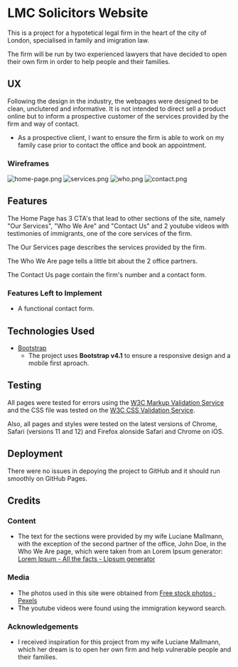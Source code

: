 # LMC Solicitors Website

This is a project for a hypotetical legal firm in the heart of the city of London, specialised in family and imigration law. 

The firm will be run by two experienced lawyers that have decided to open their own firm in order to help people and their families.

 
## UX
 
Following the design in the industry, the webpages were designed to be clean, unclutered and informative. It is not intended to direct sell a product online but  to inform a prospective customer of the services provided by the firm and way of contact.

- As a prospective client, I want to ensure the firm is able to work on my family case prior to contact the office and book an appointment.

### Wireframes

![home-page.png](:storage/217e4b65-bbe5-4f66-b0ed-999bb1b088e3/0a68e6bf.png)
![services.png](:storage/217e4b65-bbe5-4f66-b0ed-999bb1b088e3/f34f84c5.png)
![who.png](:storage/217e4b65-bbe5-4f66-b0ed-999bb1b088e3/642b9ede.png)
![contact.png](:storage/217e4b65-bbe5-4f66-b0ed-999bb1b088e3/1d46c641.png)

## Features

The Home Page has 3 CTA's that lead to other sections of the site, namely "Our Services", "Who We Are" and "Contact Us" and 2 youtube videos with testimonies of immigrants, one of the core services of the firm.

The Our Services page describes the services provided by the firm.

The Who We Are page tells a little bit about the 2 office partners.

The Contact Us page contain the firm's number and a contact form.
 
### Features Left to Implement
- A functional contact form.

## Technologies Used

- [Bootstrap](https://getbootstrap.com/)
    - The project uses **Bootstrap v4.1** to ensure a responsive design and a mobile first aproach.


## Testing

All pages were tested for errors using the [W3C Markup Validation Service](https://validator.w3.org/) and the CSS file was tested on the [W3C CSS Validation Service](https://jigsaw.w3.org/css-validator/).

Also, all pages and styles were tested on the latest versions of Chrome, Safari (versions 11 and 12) and Firefox alonside Safari and Chrome on iOS.

## Deployment

There were no issues in depoying the project to GitHub and it should run smoothly on GitHub Pages.

## Credits

### Content
- The text for the sections were provided by my wife Luciane Mallmann, with the exception of the second partner of the office, John Doe, in the Who We Are page, which were taken from an Lorem Ipsum generator: [Lorem Ipsum - All the facts - Lipsum generator](https://www.lipsum.com/)

### Media
- The photos used in this site were obtained from [Free stock photos · Pexels](https://www.pexels.com)
- The youtube videos were found using the immigration keyword search.

### Acknowledgements

- I received inspiration for this project from my wife Luciane Mallmann, which her dream is to open her own firm and help vulnerable people and their families. 
